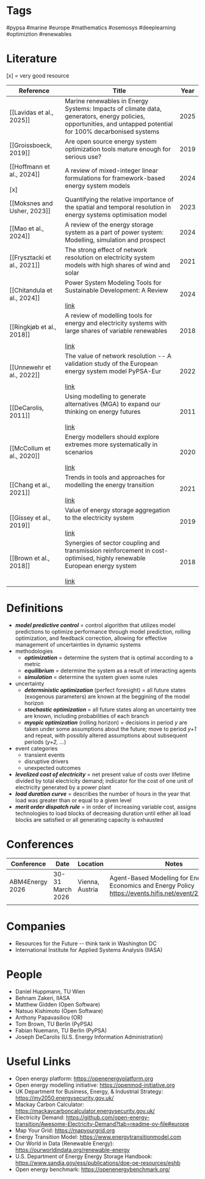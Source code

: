 # Tags
#pypsa #marine #europe #mathematics #osemosys #deeplearning #optimiztion #renewables
# Literature
[x] = very good resource

| Reference                            | Title                                                                                                                                                                                                                | Year |
| ------------------------------------ | -------------------------------------------------------------------------------------------------------------------------------------------------------------------------------------------------------------------- | ---- |
| [[Lavidas et al., 2025]]             | Marine renewables in Energy Systems: Impacts of climate data, generators, energy policies, opportunities, and untapped potential for 100% decarbonised systems                                                       | 2025 |
| [[Groissboeck, 2019]]                | Are open source energy system optimization tools mature enough for serious use?                                                                                                                                      | 2019 |
| [[Hoffmann et al., 2024]]<br><br>[x] | A review of mixed-integer linear formulations for framework-based energy system models                                                                                                                               | 2024 |
| [[Moksnes and Usher, 2023]]          | Quantifying the relative importance of the spatial and temporal resolution in energy systems optimisation model                                                                                                      | 2023 |
| [[Mao et al., 2024]]                 | A review of the energy storage system as a part of power system: Modelling, simulation and prospect                                                                                                                  | 2024 |
| [[Frysztacki et al., 2021]]          | The strong effect of network resolution on electricity system models with high shares of wind and solar                                                                                                              | 2021 |
| [[Chitandula et al., 2024]]          | Power System Modeling Tools for Sustainable Development: A Review<br><br>[link](https://ieeexplore.ieee.org/document/10759502)                                                                                       | 2024 |
| [[Ringkjøb et al., 2018]]            | A review of modelling tools for energy and electricity systems with large shares of variable renewables<br><br>[link](https://www.sciencedirect.com/science/article/pii/S1364032118305690?via%3Dihub)                | 2018 |
| [[Unnewehr et al., 2022]]            | The value of network resolution -- A validation study of the European energy system model PyPSA-Eur<br><br>[link](https://ieeexplore.ieee.org/document/9769123)                                                      | 2022 |
| [[DeCarolis, 2011]]                  | Using modelling to generate alternatives (MGA) to expand our thinking on energy futures<br><br>[link](https://www.sciencedirect.com/science/article/pii/S0140988310000721?via%3Dihub)                                | 2011 |
| [[McCollum et al., 2020]]            | Energy modellers should explore extremes more systematically in scenarios<br><br>[link](https://www.nature.com/articles/s41560-020-0555-3)                                                                           | 2020 |
| [[Chang et al., 2021]]               | Trends in tools and approaches for modelling the energy transition<br><br>[link](https://www.sciencedirect.com/science/article/pii/S0306261921002476)                                                                | 2021 |
| [[Gissey et al., 2019]]              | Value of energy storage aggregation to the electricity system<br><br>[link](https://www.sciencedirect.com/science/article/pii/S0301421519300655?via%3Dihub)                                                          | 2019 |
| [[Brown et al., 2018]]               | Synergies of sector coupling and transmission reinforcement in cost-optimised, highly renewable European energy system<br><br>[link](https://www.sciencedirect.com/science/article/pii/S036054421831288X?via%3Dihub) | 2018 |
# Definitions
- ***model predictive control*** = control algorithm that utilizes model predictions to optimize performance through model prediction, rolling optimization, and feedback correction, allowing for effective management of uncertainties in dynamic systems
- methodologies
	- ***optimization*** = determine the system that is optimal according to a metric
	- ***equilibrium*** = determine the system as a result of interacting agents
	- ***simulation*** = determine the system given some rules
- uncertainty
	- ***deterministic optimization*** (perfect foresight) = all future states (exogenous parameters) are known at the beggining of the model horizon
	- ***stochastic optimization*** = all future states along an uncertainty tree are known, including probabilities of each branch
	- ***myopic optimization*** (rolling horizon) = decisions in period *y* are taken under some assumptions about the future; move to period *y+1* and repeat, with possibly altered assumptions about subsequent periods (*y+2, ...*)
- event categories
	- transient events
	- disruptive drivers
	- unexpected outcomes
- ***levelized cost of electricity*** = net present value of costs over lifetime divided by total electricity demand; indicator for the cost of one unit of electricity generated by a power plant
- ***load duration curve*** = describes the number of hours in the year that load was greater than or equal to a given level
- ***merit order dispatch rule*** = in order of increasing variable cost, assigns technologies to load blocks of decreasing duration until either all load blocks are satisfied or all generating capacity is exhausted

# Conferences
| Conference      | Date             | Location        | Notes                                                                                                        |
| --------------- | ---------------- | --------------- | ------------------------------------------------------------------------------------------------------------ |
| ABM4Energy 2026 | 30-31 March 2026 | Vienna, Austria | Agent-Based Modelling for Energy Economics and Energy Policy<br>https://events.hifis.net/event/2964/overview |
|                 |                  |                 |                                                                                                              |

# Companies
- Resources for the Future -- think tank in Washington DC
- International Institute for Applied Systems Analysis (IIASA)

# People
- Daniel Huppmann, TU Wien
- Behnam Zakeri, IIASA
- Matthew Gidden (Open Software)
- Natsuo Kishimoto (Open Software)
- Anthony Papavasiliou (OR)
- Tom Brown, TU Berlin (PyPSA)
- Fabian Nuemann, TU Berlin (PyPSA)
- Joseph DeCarolis (U.S. Energy Information Administration)

# Useful Links
- Open energy platform: https://openenergyplatform.org
- Open energy modelling initiative: https://openmod-initiative.org
- UK Department for Business, Energy, & Industrial Strategy: https://my2050.energysecurity.gov.uk/
- Mackay Carbon Calculator: https://mackaycarboncalculator.energysecurity.gov.uk/
- Electricity Demand: https://github.com/open-energy-transition/Awesome-Electricity-Demand?tab=readme-ov-file#europe
- Map Your Grid: https://mapyourgrid.org
- Energy Transition Model: https://www.energytransitionmodel.com
- Our World in Data (Renewable Energy): https://ourworldindata.org/renewable-energy
- U.S. Department of Energy Energy Storage Handbook: https://www.sandia.gov/ess/publications/doe-oe-resources/eshb
- Open energy benchmark: https://openenergybenchmark.org/